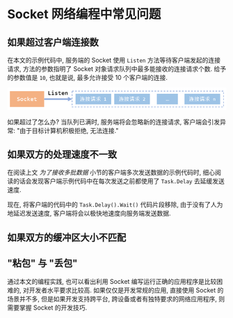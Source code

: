 # Socket 网络编程中常见问题

## 如果超过客户端连接数

在本文的示例代码中, 服务端的 Socket 使用 `Listen` 方法等待客户端发起的连接请求, 方法的参数指明了 Socket 对象请求队列中最多能接收的连接请求个数. 给予的参数值是 `10`, 也就是说, 最多允许接受 10 个客户端的连接.

![请求队列](images/dotnet-core-socket-networking-programming/04-tcp-first-glance/listen-connection-request-queue.png)

如果超过了怎么办? 当队列已满时, 服务端将会忽略新的连接请求, 客户端会引发异常: "由于目标计算机积极拒绝, 无法连接."

## 如果双方的处理速度不一致

在阅读上文 *为了接收多批数据* 小节的客户端多次发送数据的示例代码时, 细心阅读的话会发现客户端示例代码中在每次发送之前都使用了 `Task.Delay` 去延缓发送速度.

现在, 将客户端的代码中的 `Task.Delay().Wait()` 代码片段移除, 由于没有了人为地延迟发送速度, 客户端将会以极快地速度向服务端发送数据.

## 如果双方的缓冲区大小不匹配

## "粘包" 与 "丢包"

通过本文的编程实践, 也可以看出利用 Socket 编写运行正确的应用程序是比较困难的, 对开发者水平要求比较高. 如果仅仅是开发常规的应用, 直接使用 Socket 的场景并不多, 但是如果开发支持跨平台, 跨设备或者有独特要求的网络应用程序, 则需要掌握 Socket 的开发技巧.
